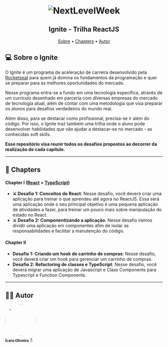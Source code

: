 <h1 align="center">
    <img alt="NextLevelWeek" title="#NextLevelWeek" src="https://res.cloudinary.com/ddi5agea1/image/upload/v1615811792/1920x1080_svmfrh.png
" />
</h1>

<h2 align="center"> 
	Ignite - Trilha ReactJS
</h2>

<p align="center">
 <a href="#-sobre-o-ignite">Sobre</a> •
 <a href="#-chapters">Chapters</a> • 
 <a href="#-autor">Autor</a>
</p>


## 💻 Sobre o Ignite

O Ignite é um programa de aceleração de carreira desenvolvido pela [Rocketseat](https://app.rocketseat.com.br/) para quem já domina os fundamentos da programação e quer se preparar para as melhores oportunidades do mercado. 

Nesse programa entra-se a fundo em uma tecnologia específica, através de um currículo desenhado em parceria com diversas empresas do mercado de tecnologia atual, além de contar com uma metodologia que visa preparar os alunos para desafios verdadeiros do mundo real.

Além disso, para se destacar como profissional, precisa-se ir além do código. Por isso, o Ignite traz também uma trilha onde o aluno pode desenvolver habilidades que vão ajudar a destacar-se no mercado - as conhecidas soft skills.

**Esse repositório visa reunir todos os desafios propostos ao decorrer da realização de cada capítulo.**

---

## 📄 Chapters

#### **Chapter I**  ([React](https://reactjs.org/)  +  [TypeScript](https://www.typescriptlang.org/))

-   **⚔ Desafio 1: Conceitos do React**: Nesse desafio, você deverá criar uma aplicação para treinar o que aprendeu até agora no ReactJS. Essa será uma aplicação onde o seu principal objetivo é uma pequena aplicação de atividades a fazer, para treinar um pouco mais sobre manipulação do estado no React.
-   **⚔ Desafio 2: Componentizando a aplicação**: Nesse desafio iremos dividir uma aplicação em componentes afim de isolar as responsabilidades e facilitar a manutenção do código.

#### **Chapter II**

-   **Desafio 1: Criando um hook de carrinho de compras**: Nesse desafio, você deverá criar um hook para gerenciar um carrinho de compras.
-   **Desafio 2: Refactoring de classes e TypeScript**: Nesse desafio, você deverá migrar uma aplicação de Javascript e Class Components para Typescript e Function Components.

---

## 👨‍💻 Autor

<a href="https://github.com/icaroov">
 <img style="border-radius: 50%;" src="https://avatars.githubusercontent.com/u/20347877?s=460&u=85f5e8a7d10a74a188284027280d8e2e374f17b1&v=4" width="100px;" alt=""/>
 <br />
 <sub><b>Ícaro Oliveira</b></sub></a> <a href="https://github.com/icaroov" title="Rocketseat">⚡</a>
 <br />